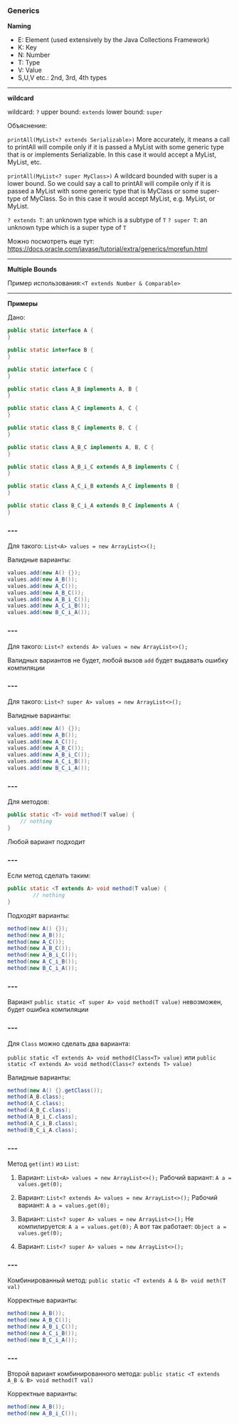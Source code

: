 ### Generics

**Naming**
* E: Element (used extensively by the Java Collections Framework)
* K: Key
* N: Number
* T: Type
* V: Value
* S,U,V etc.: 2nd, 3rd, 4th types

---

**wildcard**

wildcard: `?`
upper bound: `extends`
lower bound: `super`

Объяснение:

`printAll(MyList<? extends Serializable>)`
More accurately, it means a call to printAll will compile only if it is passed a MyList
with some generic type that is or implements Serializable.
In this case it would accept a MyList<Serializable>, MyList<Integer>, etc.


`printAll(MyList<? super MyClass>)`
A wildcard bounded with super is a lower bound.
So we could say a call to printAll will compile only if it is passed a MyList with some generic type
that is MyClass or some super-type of MyClass.
So in this case it would accept MyList<MyClass>, e.g. MyList<MyParentClass>, or MyList<Object>.


`? extends T`: an unknown type which is a subtype of `T`
`? super T`: an unknown type which is a super type of `T`


Можно посмотреть еще тут: https://docs.oracle.com/javase/tutorial/extra/generics/morefun.html

---

**Multiple Bounds**

Пример использования:`<T extends Number & Comparable>`


---

**Примеры**

Дано:
```java
public static interface A {
}

public static interface B {
}

public static interface C {
}

public static class A_B implements A, B {
}

public static class A_C implements A, C {
}

public static class B_C implements B, C {
}

public static class A_B_C implements A, B, C {
}

public static class A_B_i_C extends A_B implements C {
}

public static class A_C_i_B extends A_C implements B {
}

public static class B_C_i_A extends B_C implements A {
}
```

### ---

Для такого:
`List<A> values = new ArrayList<>();`

Валидные варианты:
```java
values.add(new A() {});
values.add(new A_B());
values.add(new A_C());
values.add(new A_B_C());
values.add(new A_B_i_C());
values.add(new A_C_i_B());
values.add(new B_C_i_A());
```

### ---

Для такого:
`List<? extends A> values = new ArrayList<>();`

Валидных вариантов не будет, любой вызов `add` будет выдавать ошибку компиляции

### ---

Для такого:
`List<? super A> values = new ArrayList<>();`

Валидные варианты:
```java
values.add(new A() {});
values.add(new A_B());
values.add(new A_C());
values.add(new A_B_C());
values.add(new A_B_i_C());
values.add(new A_C_i_B());
values.add(new B_C_i_A());
```

### ---

Для методов:
```java
public static <T> void method(T value) {
    // nothing
}
```

Любой вариант подходит

### ---

Если метод сделать таким:
```java
public static <T extends A> void method(T value) {
        // nothing
}
```

Подходят варианты:
```java
method(new A() {});
method(new A_B());
method(new A_C());
method(new A_B_C());
method(new A_B_i_C());
method(new A_C_i_B());
method(new B_C_i_A());
```

### ---

Вариант `public static <T super A> void method(T value)` невозможен, будет ошибка компиляции

### ---

Для `Class` можно сделать два варианта:

`public static <T extends A> void method(Class<T> value)`
или
`public static <T extends A> void method(Class<? extends T> value)`

Валидные варианты:
```java
method(new A() {}.getClass());
method(A_B.class);
method(A_C.class);
method(A_B_C.class);
method(A_B_i_C.class);
method(A_C_i_B.class);
method(B_C_i_A.class);
```

### ---

Метод `get(int)` из `List`:

1) Вариант: `List<A> values = new ArrayList<>();`
   Рабочий вариант: `A a = values.get(0);`

2) Вариант: `List<? extends A> values = new ArrayList<>();`
   Рабочий вариант: `A a = values.get(0);`

3) Вариант: `List<? super A> values = new ArrayList<>();`
   Не компилируется: `A a = values.get(0);`
   А вот так работает: `Object a = values.get(0);`

4) Вариант: `List<? super A> values = new ArrayList<>();`

### ---

Комбинированный метод: `public static <T extends A & B> void meth(T val)`

Корректные варианты:
```java
method(new A_B());
method(new A_B_C());
method(new A_B_i_C());
method(new A_C_i_B());
method(new B_C_i_A());
```

### ---

Второй вариант комбинированного метода: `public static <T extends A_B & B> void method(T val)`

Корректные варианты:
```java
method(new A_B());
method(new A_B_i_C());
```
